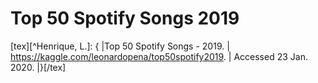 # Top 50 Spotify Songs 2019

[tex][^Henrique, L.]: { |Top 50 Spotify Songs - 2019. | https://kaggle.com/leonardopena/top50spotify2019. | Accessed 23 Jan. 2020. |}[/tex]

